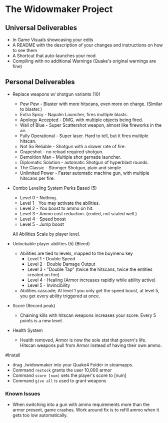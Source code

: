 # The Widowmaker Project

## Universal Deliverables
* In Game Visuals showcasing your edits
* A README with the description of your changes and instructions on how to see them
* A Shortcut that auto-launches your mod
* Compiling with no additional Warnings (Quake's original warnings are fine)

## Personal Deliverables
* Replace weapons w/ shotgun variants (10)
	* Pew Pew - Blaster with more hitscans, even more on charge. (Similar to blaster.)
	* Extra Spicy - Napalm Launcher, fires multiple blasts. 
	* Apology Accepted - DMG, with multiple objects being fired.
	* Wall of Blue - Super Scattershot weapon, almost like fireworks in the air.
	* Fully Operational - Super laser. Hard to tell, but it fires multiple hitscan.
	* Not So Reliable - Shotgun with a slower rate of fire. 
	* Grapeshot - no reload required shotgun.
	* Demoltion Man - Multiple shot gernade launcher.
	* Diplomatic Solution - automatic Shotgun of hyperblast rounds.
	* The Classic - Stronger Shotgun, plain and simple.
	* Unlimited Power - Faster automatic machine gun, with multiple hitscans per fire.


* Combo Leveling System Perks Based (5)
	* Level 0 - Nothing.
	* Level 1 - You may activate the abilities.
	* Level 2 - You boost to ammo on hit.
	* Level 3 - Ammo cost reduction. (coded, not scaled well.)
	* Level 4 - Speed boost
	* Level 5 - Jump boost

	All Abilities Scale by player level.

* Unlockable player abilities (5) (Bleed)
	* Abilities are tied to levels, mapped to the buymenu key
		* Level 1 - Double Speed
		* Level 2 - Double Damage Output
		* Level 3 - "Double Tap" (twice the hitscans, twice the entities created on fire)
		* Level 4 - Healing (Armor increases rapidly while ability active)
		* Level 5 - Invincibility
	* Abilities cascade; At level 1 you only get the speed boost, at level 5, you get every ability triggered at once.

* Score (Record peak)
	* Chaining kills with hitscan weapons increases your score. Every 5 points is a new level. 

* Health System
	* Health removed, Armor is now the sole stat that govern's life. Hitscan weapons pull from Armor instead of having their own ammo.

#Install

* drag ./widowmaker into your Quake4 Folder in steamapps.
* Command `restock` grants the user 10,000 armor
* Command `score [num]` sets the player's score to [num]
* Command `give all` is used to grant weapons

### Known Issues
* When switching into a gun with ammo requirements more than the armor present, game crashes. Work around fix is to refill ammo when it gets too low automatically.